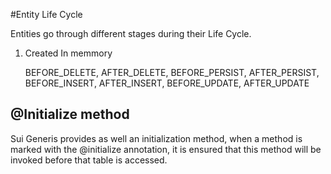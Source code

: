 #Entity Life Cycle

Entities go through different stages during their Life Cycle.

1. Created In memmory

    BEFORE_DELETE, AFTER_DELETE, BEFORE_PERSIST, AFTER_PERSIST, BEFORE_INSERT, AFTER_INSERT, BEFORE_UPDATE, AFTER_UPDATE

## @Initialize method
Sui Generis provides as well an initialization method, when a method is marked with the @initialize annotation, it is ensured that this method will be invoked before that table is accessed.
